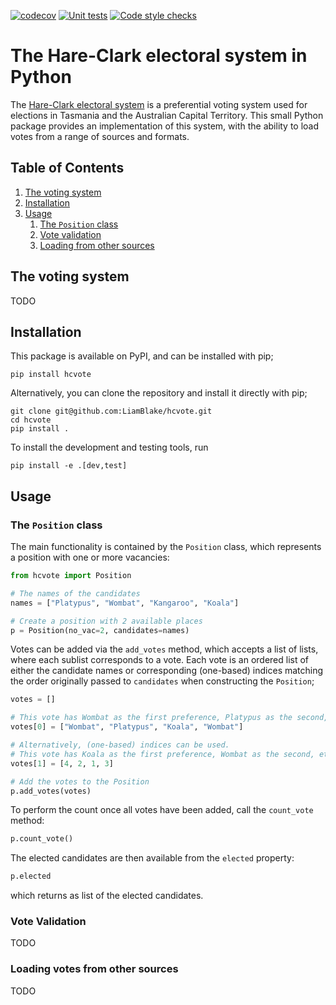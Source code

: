 [![codecov](https://codecov.io/gh/liamblake/hcvote/branch/main/graph/badge.svg?token=AJ9GO0Q7DC)](https://codecov.io/gh/liamblake/hcvote)
[![Unit tests](https://github.com/LiamBlake/Hare-Clark-VoteCounter/actions/workflows/test.yml/badge.svg)](https://github.com/LiamBlake/Hare-Clark-VoteCounter/actions/workflows/test.yml)
[![Code style checks](https://github.com/LiamBlake/Hare-Clark-VoteCounter/actions/workflows/lint.yml/badge.svg)](https://github.com/LiamBlake/Hare-Clark-VoteCounter/actions/workflows/lint.yml)

# The Hare-Clark electoral system in Python

The [Hare-Clark electoral system](https://en.wikipedia.org/wiki/Hare%E2%80%93Clark_electoral_system) is a preferential voting system used for elections in Tasmania and the Australian Capital Territory. This small Python package provides an implementation of this system, with the ability to load votes from a range of sources and formats.

## Table of Contents

1. [The voting system](#the-voting-system)
2. [Installation](#installation)
3. [Usage](#usage)
   1. [The `Position` class](#the-position-class)
   2. [Vote validation](#vote-validation)
   3. [Loading from other sources](#loading-from-other-sources)

## The voting system

TODO

## Installation

This package is available on PyPI, and can be installed with pip;

```shell
pip install hcvote
```

Alternatively, you can clone the repository and install it directly with pip;

```shell
git clone git@github.com:LiamBlake/hcvote.git
cd hcvote
pip install .
```

To install the development and testing tools, run

```shell
pip install -e .[dev,test]
```

## Usage

### The `Position` class

The main functionality is contained by the `Position` class, which represents a position with one or more vacancies:

```python
from hcvote import Position

# The names of the candidates
names = ["Platypus", "Wombat", "Kangaroo", "Koala"]

# Create a position with 2 available places
p = Position(no_vac=2, candidates=names)
```

Votes can be added via the `add_votes` method, which accepts a list of lists, where each sublist corresponds to a vote. Each vote is an ordered list of either the candidate names or corresponding (one-based) indices matching the order originally passed to `candidates` when constructing the `Position`;

```python
votes = []

# This vote has Wombat as the first preference, Platypus as the second, etc.
votes[0] = ["Wombat", "Platypus", "Koala", "Wombat"]

# Alternatively, (one-based) indices can be used.
# This vote has Koala as the first preference, Wombat as the second, etc.
votes[1] = [4, 2, 1, 3]

# Add the votes to the Position
p.add_votes(votes)
```

To perform the count once all votes have been added, call the `count_vote` method:

```python
p.count_vote()
```

The elected candidates are then available from the `elected` property:

```python
p.elected
```

which returns as list of the elected candidates.

### Vote Validation

TODO

### Loading votes from other sources

TODO
